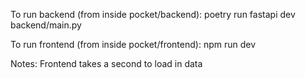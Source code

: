 To run backend (from inside pocket/backend): poetry run fastapi dev backend/main.py

To run frontend (from inside pocket/frontend): npm run dev

Notes:
Frontend takes a second to load in data
